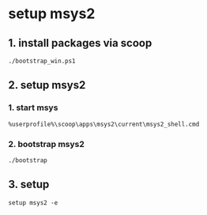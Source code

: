 # setup msys2
## 1. install packages via scoop

```
./bootstrap_win.ps1
```

## 2. setup msys2
### 1. start msys

```
%userprofile%\scoop\apps\msys2\current\msys2_shell.cmd
```

### 2. bootstrap msys2

```
./bootstrap
```

## 3. setup

```
setup msys2 -e
```



